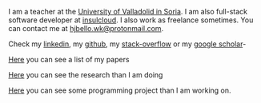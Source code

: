 


I am a teacher at the [University of Valladolid in Soria](https://campusdesoria.uva.es/). I am also full-stack software developer at [insulcloud](https://insulclock.com/). I also work as freelance sometimes. You can contact me at hjbello.wk@protonmail.com.

Check my [linkedin](https://es.linkedin.com/in/hugo-j-bello-5b4650120), my [github](https://github.com/HugoJBello), my [stack-overflow](https://stackoverflow.com/users/7041393/hjbello) or my [google scholar](https://scholar.google.es/citations?user=JpjgRzsAAAAJ&hl=en)-


[Here](/en/posts/papers.en) you can see a list of my papers

[Here](/en/posts/research.en) you can see the research than I am doing

[Here](/en/posts/cool_projects.en) you can see some programming project than I am working on.

